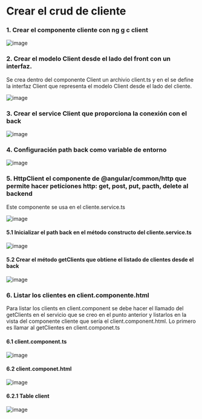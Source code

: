 # Crear el crud de cliente

### 1. Crear el componente cliente con ng g c client

![image](https://user-images.githubusercontent.com/31961588/201538124-aea040dd-f747-489b-88ab-a43ae4c90cfb.png)


### 2. Crear el modelo Client desde el lado del front con un interfaz. 

Se crea dentro del componente Client un archivio client.ts y en el se define la interfaz Client que representa el modelo Client desde el lado del cliente. 

![image](https://user-images.githubusercontent.com/31961588/201538290-3f8afca3-8b4c-452a-a10d-30c8b6f52659.png)

### 3. Crear el service Client  que proporciona la conexión con el back

![image](https://user-images.githubusercontent.com/31961588/201538618-6639bb67-1a1b-4790-81b1-8eba3bd48228.png)

### 4. Configuración path back como variable de entorno

![image](https://user-images.githubusercontent.com/31961588/201538691-3c7a97c3-bf02-41c7-8871-49e9bb5a43e1.png)

### 5. HttpClient el componente de @angular/common/http que permite hacer peticiones http: get, post, put, pacth, delete al backend

Este componente se usa en el cliente.service.ts

![image](https://user-images.githubusercontent.com/31961588/201538828-d8cf1284-4d24-454c-9e8b-a2a306eb3a76.png)

#### 5.1 Inicializar el path back en el método constructo del cliente.service.ts

![image](https://user-images.githubusercontent.com/31961588/201538991-23ef9e51-d890-470b-96fe-383a69d458b3.png)

#### 5.2 Crear el método getClients que obtiene el listado de clientes desde el back

![image](https://user-images.githubusercontent.com/31961588/201540520-1441ae71-7676-43f4-997a-8f73836deefc.png)

### 6. Listar los clientes en client.componente.html 

Para listar los clients en client.component se debe hacer el llamado del getClients en el servicio que se creo en el punto anterior y listarlos en la vista del componente cliente que sería el client.component.html. Lo primero es llamar al getClientes en client.componet.ts

#### 6.1 client.component.ts

![image](https://user-images.githubusercontent.com/31961588/201542894-8a1f4b8c-b41e-4f53-9ca2-a2c83daf77ff.png)


#### 6.2 client.componet.html

![image](https://user-images.githubusercontent.com/31961588/201543390-dcc50260-4ce5-4a91-9cfb-37b31fceb1df.png)


#### 6.2.1 Table client

![image](https://user-images.githubusercontent.com/31961588/201543055-20105aa8-315b-4a6e-95c4-c993ae81141c.png)

